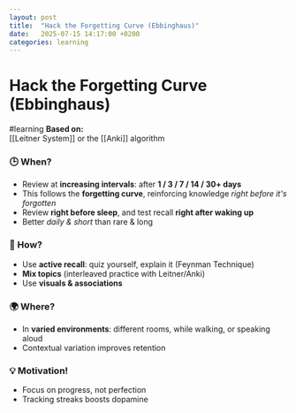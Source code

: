 ```yaml
---
layout: post
title:  "Hack the Forgetting Curve (Ebbinghaus)"
date:   2025-07-15 14:17:00 +0200
categories: learning
---
```


# Hack the Forgetting Curve (Ebbinghaus)
#learning
**Based on:**  
[[Leitner System]] or the [[Anki]] algorithm
### **🕒 When?**
- Review at **increasing intervals**: after **1 / 3 / 7 / 14 / 30+ days**
- This follows the **forgetting curve**, reinforcing knowledge _right before it's forgotten_
- Review **right before sleep**, and test recall **right after waking up**
- Better _daily & short_ than rare & long
### **🧠 How?**
- Use **active recall**: quiz yourself, explain it (Feynman Technique)
- **Mix topics** (interleaved practice with Leitner/Anki)
- Use **visuals & associations**
### **🌍 Where?**
- In **varied environments**: different rooms, while walking, or speaking aloud
- Contextual variation improves retention
### 💡 **Motivation!**
- Focus on progress, not perfection
- Tracking streaks boosts dopamine